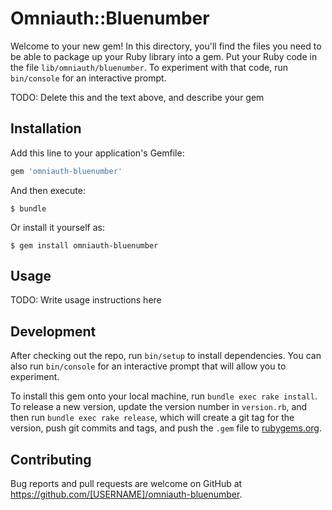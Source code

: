 # Omniauth::Bluenumber

Welcome to your new gem! In this directory, you'll find the files you need to be able to package up your Ruby library into a gem. Put your Ruby code in the file `lib/omniauth/bluenumber`. To experiment with that code, run `bin/console` for an interactive prompt.

TODO: Delete this and the text above, and describe your gem

## Installation

Add this line to your application's Gemfile:

```ruby
gem 'omniauth-bluenumber'
```

And then execute:

    $ bundle

Or install it yourself as:

    $ gem install omniauth-bluenumber

## Usage

TODO: Write usage instructions here

## Development

After checking out the repo, run `bin/setup` to install dependencies. You can also run `bin/console` for an interactive prompt that will allow you to experiment.

To install this gem onto your local machine, run `bundle exec rake install`. To release a new version, update the version number in `version.rb`, and then run `bundle exec rake release`, which will create a git tag for the version, push git commits and tags, and push the `.gem` file to [rubygems.org](https://rubygems.org).

## Contributing

Bug reports and pull requests are welcome on GitHub at https://github.com/[USERNAME]/omniauth-bluenumber.

